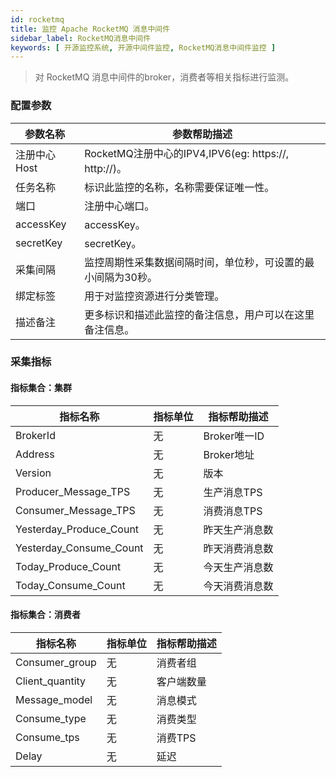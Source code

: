 ```yaml
---
id: rocketmq
title: 监控 Apache RocketMQ 消息中间件
sidebar_label: RocketMQ消息中间件
keywords: [ 开源监控系统, 开源中间件监控, RocketMQ消息中间件监控 ]
---
```


> 对 RocketMQ 消息中间件的broker，消费者等相关指标进行监测。

### 配置参数

| 参数名称      | 参数帮助描述                                         |
|-----------|------------------------------------------------|
| 注册中心Host  | RocketMQ注册中心的IPV4,IPV6(eg: https://, http://)。 |
| 任务名称      | 标识此监控的名称，名称需要保证唯一性。                            |
| 端口        | 注册中心端口。                                        |
| accessKey | accessKey。                                     |
| secretKey | secretKey。                                     |
| 采集间隔      | 监控周期性采集数据间隔时间，单位秒，可设置的最小间隔为30秒。                |
| 绑定标签      | 用于对监控资源进行分类管理。                                 |
| 描述备注      | 更多标识和描述此监控的备注信息，用户可以在这里备注信息。                   |

### 采集指标

#### 指标集合：集群

| 指标名称                    | 指标单位 | 指标帮助描述     |
|-------------------------|------|------------|
| BrokerId                | 无    | Broker唯一ID |
| Address                 | 无    | Broker地址   |
| Version                 | 无    | 版本         |
| Producer_Message_TPS    | 无    | 生产消息TPS    |
| Consumer_Message_TPS    | 无    | 消费消息TPS    |
| Yesterday_Produce_Count | 无    | 昨天生产消息数    |
| Yesterday_Consume_Count | 无    | 昨天消费消息数    |
| Today_Produce_Count     | 无    | 今天生产消息数    |
| Today_Consume_Count     | 无    | 今天消费消息数    |

#### 指标集合：消费者

| 指标名称            | 指标单位 | 指标帮助描述 |
|-----------------|------|--------|
| Consumer_group  | 无    | 消费者组   |
| Client_quantity | 无    | 客户端数量  |
| Message_model   | 无    | 消息模式   |
| Consume_type    | 无    | 消费类型   |
| Consume_tps     | 无    | 消费TPS  |
| Delay           | 无    | 延迟     |
